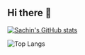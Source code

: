 ## Hi there 👋

[![Sachin's GitHub stats](https://github-readme-stats-cyan-iota-11.vercel.app/api?username=sachindoddaguni&hide=stars&rank_icon=percentile&hide_rank=true)](https://github.com/sachindoddaguni/github-readme-stats)

![Top Langs](https://github-readme-stats-cyan-iota-11.vercel.app/api/top-langs/?username=sachindoddaguni&hide_progress=true)
